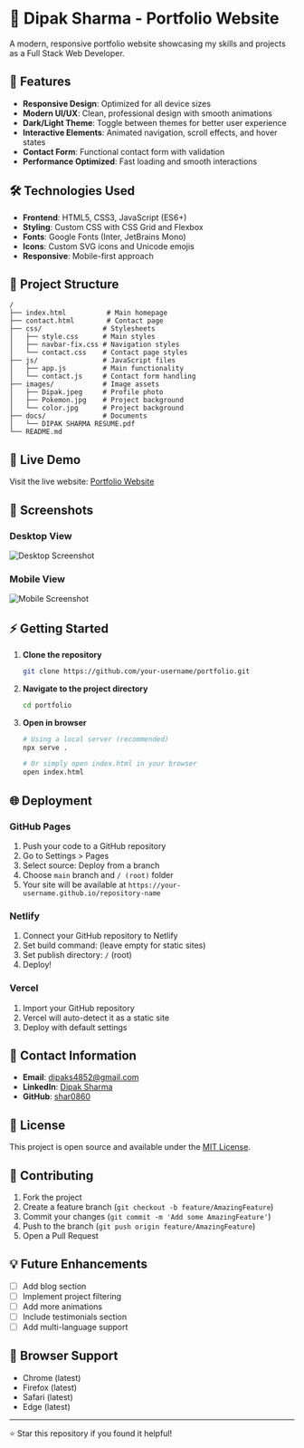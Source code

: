 # 💼 Dipak Sharma - Portfolio Website

A modern, responsive portfolio website showcasing my skills and projects as a Full Stack Web Developer.

## 🌟 Features

- **Responsive Design**: Optimized for all device sizes
- **Modern UI/UX**: Clean, professional design with smooth animations
- **Dark/Light Theme**: Toggle between themes for better user experience
- **Interactive Elements**: Animated navigation, scroll effects, and hover states
- **Contact Form**: Functional contact form with validation
- **Performance Optimized**: Fast loading and smooth interactions

## 🛠️ Technologies Used

- **Frontend**: HTML5, CSS3, JavaScript (ES6+)
- **Styling**: Custom CSS with CSS Grid and Flexbox
- **Fonts**: Google Fonts (Inter, JetBrains Mono)
- **Icons**: Custom SVG icons and Unicode emojis
- **Responsive**: Mobile-first approach

## 📁 Project Structure

```
/
├── index.html          # Main homepage
├── contact.html        # Contact page
├── css/               # Stylesheets
│   ├── style.css      # Main styles
│   ├── navbar-fix.css # Navigation styles
│   └── contact.css    # Contact page styles
├── js/                # JavaScript files
│   ├── app.js         # Main functionality
│   └── contact.js     # Contact form handling
├── images/            # Image assets
│   ├── Dipak.jpeg     # Profile photo
│   ├── Pokemon.jpg    # Project background
│   └── color.jpg      # Project background
├── docs/              # Documents
│   └── DIPAK SHARMA RESUME.pdf
└── README.md
```

## 🚀 Live Demo

Visit the live website: [Portfolio Website](https://your-username.github.io/your-repo-name)

## 📱 Screenshots

### Desktop View
![Desktop Screenshot](images/desktop-screenshot.png)

### Mobile View
![Mobile Screenshot](images/mobile-screenshot.png)

## ⚡ Getting Started

1. **Clone the repository**
   ```bash
   git clone https://github.com/your-username/portfolio.git
   ```

2. **Navigate to the project directory**
   ```bash
   cd portfolio
   ```

3. **Open in browser**
   ```bash
   # Using a local server (recommended)
   npx serve .
   
   # Or simply open index.html in your browser
   open index.html
   ```

## 🌐 Deployment

### GitHub Pages
1. Push your code to a GitHub repository
2. Go to Settings > Pages
3. Select source: Deploy from a branch
4. Choose `main` branch and `/ (root)` folder
5. Your site will be available at `https://your-username.github.io/repository-name`

### Netlify
1. Connect your GitHub repository to Netlify
2. Set build command: (leave empty for static sites)
3. Set publish directory: `/` (root)
4. Deploy!

### Vercel
1. Import your GitHub repository
2. Vercel will auto-detect it as a static site
3. Deploy with default settings

## 📧 Contact Information

- **Email**: dipaks4852@gmail.com
- **LinkedIn**: [Dipak Sharma](https://www.linkedin.com/in/dipak-sharma-7266782bb/)
- **GitHub**: [shar0860](https://github.com/shar0860)

## 📝 License

This project is open source and available under the [MIT License](LICENSE).

## 🤝 Contributing

1. Fork the project
2. Create a feature branch (`git checkout -b feature/AmazingFeature`)
3. Commit your changes (`git commit -m 'Add some AmazingFeature'`)
4. Push to the branch (`git push origin feature/AmazingFeature`)
5. Open a Pull Request

## 💡 Future Enhancements

- [ ] Add blog section
- [ ] Implement project filtering
- [ ] Add more animations
- [ ] Include testimonials section
- [ ] Add multi-language support

## 🔧 Browser Support

- Chrome (latest)
- Firefox (latest)
- Safari (latest)
- Edge (latest)

---

⭐ Star this repository if you found it helpful!